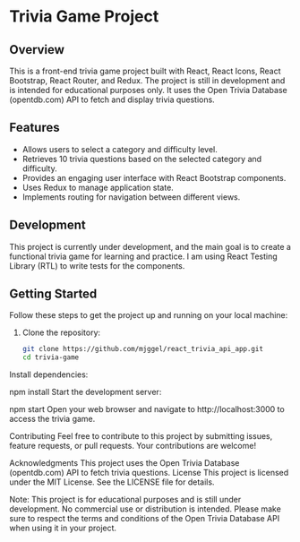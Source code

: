 # Trivia Game Project

## Overview

This is a front-end trivia game project built with React, React Icons, React Bootstrap, React Router, and Redux. The project is still in development and is intended for educational purposes only. It uses the Open Trivia Database (opentdb.com) API to fetch and display trivia questions.

## Features

- Allows users to select a category and difficulty level.
- Retrieves 10 trivia questions based on the selected category and difficulty.
- Provides an engaging user interface with React Bootstrap components.
- Uses Redux to manage application state.
- Implements routing for navigation between different views.

## Development

This project is currently under development, and the main goal is to create a functional trivia game for learning and practice. I am using React Testing Library (RTL) to write tests for the components.

## Getting Started

Follow these steps to get the project up and running on your local machine:

1. Clone the repository:

   ```sh
   git clone https://github.com/mjggel/react_trivia_api_app.git
   cd trivia-game
Install dependencies:


npm install
Start the development server:


npm start
Open your web browser and navigate to http://localhost:3000 to access the trivia game.

Contributing
Feel free to contribute to this project by submitting issues, feature requests, or pull requests. Your contributions are welcome!

Acknowledgments
This project uses the Open Trivia Database (opentdb.com) API to fetch trivia questions.
License
This project is licensed under the MIT License. See the LICENSE file for details.


Note: This project is for educational purposes and is still under development. No commercial use or distribution is intended. Please make sure to respect the terms and conditions of the Open Trivia Database API when using it in your project.

